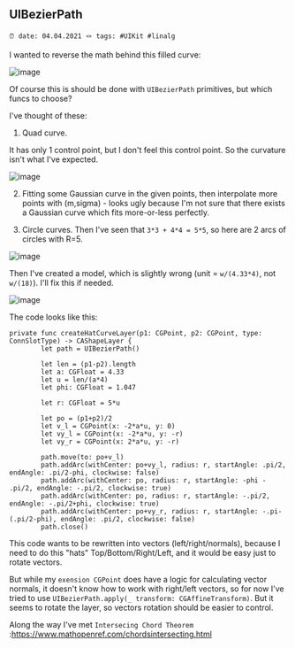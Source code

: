 ## UIBezierPath
`⏰ date: 04.04.2021 🪢 tags: #UIKit #linalg`

I wanted to reverse the math behind this filled curve: 

![image](https://github.com/gatamar/gist_blog/blob/main/resources/uibezierpath_1.png)

Of course this is should be done with `UIBezierPath` primitives, but which funcs to choose?

I've thought of these:
1. Quad curve.
 
It has only 1 control point, but I don't feel this control point. So the curvature isn't what I've expected.

![image](https://github.com/gatamar/gist_blog/blob/main/resources/uibezierpath_2.png)

2. Fitting some Gaussian curve in the given points, then interpolate more points with (m,sigma) - looks ugly because I'm not sure that there exists a Gaussian curve which fits more-or-less perfectly.   

3. Circle curves. Then I've seen that `3*3 + 4*4 = 5*5`, so here are 2 arcs of circles with R=5. 

![image](https://github.com/gatamar/gist_blog/blob/main/resources/uibezierpath_3.png)

Then I've created a model, which is slightly wrong (unit = `w/(4.33*4)`, not `w/(18)`). I'll fix this if needed.

![image](https://github.com/gatamar/gist_blog/blob/main/resources/uibezierpath_4.jpg)

The code looks like this:
```
private func createHatCurveLayer(p1: CGPoint, p2: CGPoint, type: ConnSlotType) -> CAShapeLayer {
        let path = UIBezierPath()
        
        let len = (p1-p2).length
        let a: CGFloat = 4.33
        let u = len/(a*4)
        let phi: CGFloat = 1.047
        
        let r: CGFloat = 5*u
        
        let po = (p1+p2)/2
        let v_l = CGPoint(x: -2*a*u, y: 0)
        let vy_l = CGPoint(x: -2*a*u, y: -r)
        let vy_r = CGPoint(x: 2*a*u, y: -r)
        
        path.move(to: po+v_l)
        path.addArc(withCenter: po+vy_l, radius: r, startAngle: .pi/2, endAngle: .pi/2-phi, clockwise: false)
        path.addArc(withCenter: po, radius: r, startAngle: -phi - .pi/2, endAngle: -.pi/2, clockwise: true)
        path.addArc(withCenter: po, radius: r, startAngle: -.pi/2, endAngle: -.pi/2+phi, clockwise: true)
        path.addArc(withCenter: po+vy_r, radius: r, startAngle: -.pi-(.pi/2-phi), endAngle: .pi/2, clockwise: false)
        path.close()
```

This code wants to be rewritten into vectors (left/right/normals), because I need to do this "hats" Top/Bottom/Right/Left, and it would be easy just to rotate vectors.

But while my `exension CGPoint` does have a logic for calculating vector normals, it doesn't know how to work with right/left vectors, so for now I've tried to use `UIBezierPath.apply(_ transform: CGAffineTransform)`. But it seems to rotate the layer, so vectors rotation should be easier to control.

Along the way I've met `Intersecing Chord Theorem` :https://www.mathopenref.com/chordsintersecting.html



